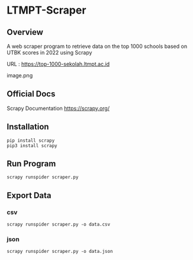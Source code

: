 # LTMPT-Scraper

## Overview
A web scraper program to retrieve data on the top 1000 schools based on UTBK scores in 2022 using Scrapy

URL : https://top-1000-sekolah.ltmpt.ac.id

image.png

## Official Docs
Scrapy Documentation
https://scrapy.org/

## Installation
```
pip install scrapy
pip3 install scrapy
```

## Run Program
    scrapy runspider scraper.py
    
## Export Data
### csv
    scrapy runspider scraper.py -o data.csv

### json
    scrapy runspider scraper.py -o data.json